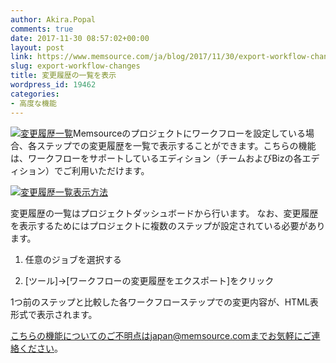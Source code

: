 ```yaml
---
author: Akira.Popal
comments: true
date: 2017-11-30 08:57:02+00:00
layout: post
link: https://www.memsource.com/ja/blog/2017/11/30/export-workflow-changes/
slug: export-workflow-changes
title: 変更履歴の一覧を表示
wordpress_id: 19462
categories:
- 高度な機能
---
```




[![変更履歴一覧](https://www.memsource.com/wp-content/uploads/2017/11/変更履歴一覧表.png)](https://www.memsource.com/wp-content/uploads/2017/11/変更履歴一覧表.png)Memsourceのプロジェクトにワークフローを設定している場合、各ステップでの変更履歴を一覧で表示することができます。こちらの機能は、ワークフローをサポートしているエディション（チームおよびBizの各エディション）でご利用いただけます。<!-- more -->



[![変更履歴一覧表示方法](https://www.memsource.com/wp-content/uploads/2017/11/ダッシュボード-1-1024x483.jpg)](https://www.memsource.com/wp-content/uploads/2017/11/ダッシュボード-1.jpg)



変更履歴の一覧はプロジェクトダッシュボードから行います。
なお、変更履歴を表示するためにはプロジェクトに複数のステップが設定されている必要があります。



 	
  1. 任意のジョブを選択する

 	
  2. [ツール]→[ワークフローの変更履歴をエクスポート]をクリック


1つ前のステップと比較した各ワークフローステップでの変更内容が、HTML表形式で表示されます。

こちらの機能についてのご不明点はjapan@memsource.comまでお気軽にご連絡ください。


